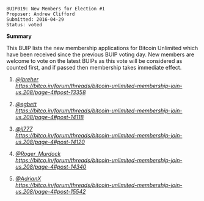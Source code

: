    BUIP019: New Members for Election #1
    Proposer: Andrew Clifford
    Submitted: 2016-04-29
    Status: voted

**Summary**  
  
This BUIP lists the new membership applications for Bitcoin Unlimited
which have been received since the previous BUIP voting day. New members
are welcome to vote on the latest BUIPs as this vote will be considered
as counted first, and if passed then membership takes immediate
effect.  
  
1. [*@jbreher*](https://bitco.in/forum/members/563/)  
*<https://bitco.in/forum/threads/bitcoin-unlimited-membership-join-us.208/page-4#post-13358>*  
  
2. [*@sgbett*](https://bitco.in/forum/members/23/)  
*<https://bitco.in/forum/threads/bitcoin-unlimited-membership-join-us.208/page-4#post-14118>*  
  
3. [*@jl777*](https://bitco.in/forum/members/833/)  
*<https://bitco.in/forum/threads/bitcoin-unlimited-membership-join-us.208/page-4#post-14120>*  
  
4. [*@Roger\_Murdock*](https://bitco.in/forum/members/444/)  
*<https://bitco.in/forum/threads/bitcoin-unlimited-membership-join-us.208/page-4#post-14340>*  
  
5. [*@AdrianX*](https://bitco.in/forum/members/51/)  
*<https://bitco.in/forum/threads/bitcoin-unlimited-membership-join-us.208/page-4#post-15542>*  
